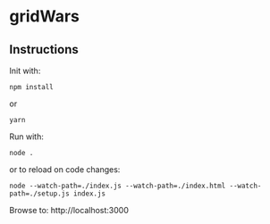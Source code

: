 # gridWars

## Instructions

Init with:

`npm install`

or 

`yarn`

Run with:

`node .`

or to reload on code changes:

`node --watch-path=./index.js --watch-path=./index.html --watch-path=./setup.js index.js`


Browse to: http://localhost:3000

